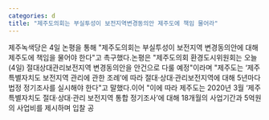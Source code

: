 ```yaml
---
categories: d
title: "제주도의회는 부실투성이 보전지역변경동의안 제주도에 책임 물어라"
---
```

제주녹색당은 4일 논평을 통해 "제주도의회는 부실투성이 보전지역 변경동의안에 대해 제주도에 책임을 물어야 한다"고 촉구했다.논평은 "제주도의회 환경도시위원회는 오늘(4일) 절대상대관리보전지역 변경동의안을 안건으로 다룰 예정"이라며 "제주도는 ‘제주특별자치도 보전지역 관리에 관한 조례’에 따라 절대·상대·관리보전지역에 대해 5년마다 법정 정기조사를 실시해야 한다"고 말했다.이어 "이에 따라 제주도는 2020년 3월 ‘제주특별자치도 절대·상대·관리 보전지역 통합 정기조사’에 대해 18개월의 사업기간과 5억원의 사업비를 제시하며 입찰 공